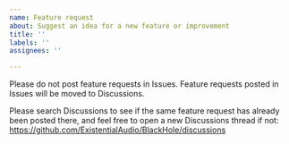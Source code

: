 ```yaml
---
name: Feature request
about: Suggest an idea for a new feature or improvement
title: ''
labels: ''
assignees: ''

---
```


Please do not post feature requests in Issues. Feature requests posted in Issues will be moved to Discussions.

Please search Discussions to see if the same feature request has already been posted there, and feel free to open a new Discussions thread if not:
https://github.com/ExistentialAudio/BlackHole/discussions
